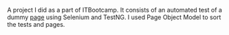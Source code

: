 A project I did as a part of ITBootcamp. It consists of an automated test of a dummy [page]("https://vue-demo.daniel-avellaneda.com") using Selenium and TestNG.
I used Page Object Model to sort the tests and pages.
